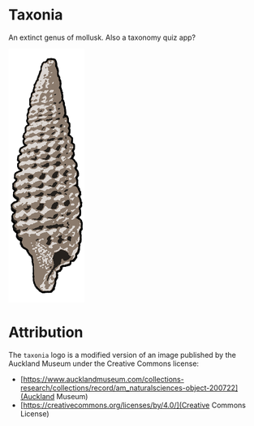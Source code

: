 
# Taxonia

An extinct genus of mollusk. Also a taxonomy quiz app?

![Taxonia tesserata](src/images/taxonia.png "Taxonia tesserata")

# Attribution

The `taxonia` logo is a modified version of an image published by the Auckland Museum under the Creative Commons license:

- [https://www.aucklandmuseum.com/collections-research/collections/record/am_naturalsciences-object-200722](Auckland Museum)
- [https://creativecommons.org/licenses/by/4.0/](Creative Commons License)
